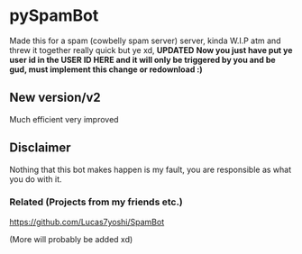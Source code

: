 # pySpamBot

Made this for a spam (cowbelly spam server) server, kinda W.I.P atm and threw it together really quick but ye xd, **UPDATED** **Now you just have put ye user id in the USER ID HERE and it will only be triggered by you and be gud, must implement this change or redownload :)**


## New version/v2
Much efficient very improved

## Disclaimer
Nothing that this bot makes happen is my fault, you are responsible as what you do with it.

### Related (Projects from my friends etc.)

https://github.com/Lucas7yoshi/SpamBot

(More will probably be added xd)
